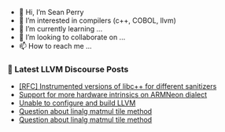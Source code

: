 - 👋 Hi, I’m Sean Perry
- 👀 I’m interested in compilers (c++, COBOL, llvm)
- 🌱 I’m currently learning ...
- 💞️ I’m looking to collaborate on ...
- 📫 How to reach me ...

<!---
s66perry/s66perry is a ✨ special ✨ repository because its `README.md` (this file) appears on your GitHub profile.
You can click the Preview link to take a look at your changes.
--->
### 📕 Latest LLVM Discourse Posts

<!-- DISCOURSE-LLVM:START -->
- [[RFC] Instrumented versions of libc++ for different sanitizers](https://discourse.llvm.org/t/rfc-instrumented-versions-of-libc-for-different-sanitizers/71653#post_17)
- [Support for more hardware intrinsics on ARMNeon dialect](https://discourse.llvm.org/t/support-for-more-hardware-intrinsics-on-armneon-dialect/74851#post_5)
- [Unable to configure and build LLVM](https://discourse.llvm.org/t/unable-to-configure-and-build-llvm/75054#post_5)
- [Question about linalg matmul tile method](https://discourse.llvm.org/t/question-about-linalg-matmul-tile-method/75126#post_4)
- [Question about linalg matmul tile method](https://discourse.llvm.org/t/question-about-linalg-matmul-tile-method/75126#post_3)
<!-- DISCOURSE-LLVM:END -->
